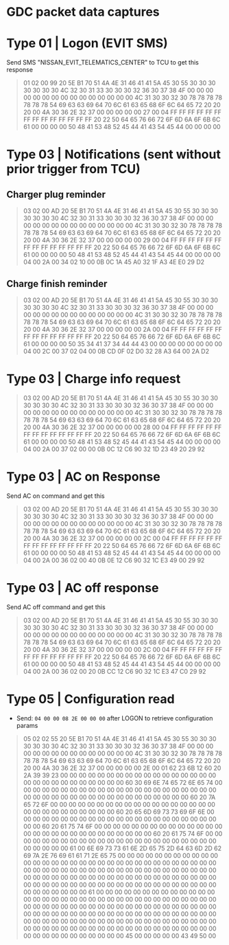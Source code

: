 # GDC packet data captures


# Type 01 | Logon (EVIT SMS)

Send SMS "NISSAN_EVIT_TELEMATICS_CENTER" to TCU to get this response

> 01 02 00 99 20 5E B1 70 51 4A 4E 31 46 41 41 5A 45 30 55 30 30 30 30 30 30 30 4C 32 30 31 33 30 30 30 32 36 30 37 38 4F 00 00 00 00 00 00 00 00 00 00 00 00 00 00 00 4C 31 30 30 32 30 78 78 78 78 78 78 78 54 69 63 63 69 64 70 6C 61 63 65 68 6F 6C 64 65 72 20 20 20 00 4A 30 36 2E 32 37 00 00 00 00 00 27 00 04 FF FF FF FF FF FF FF FF FF FF FF FF FF FF 20 22 50 64 65 76 66 72 6F 6D 6A 6F 6B 6C 61 00 00 00 00 50 48 41 53 48 52 45 44 41 43 54 45 44 00 00 00 00

# Type 03 | Notifications (sent without prior trigger from TCU)

## Charger plug reminder

> 03 02 00 AD 20 5E B1 70 51 4A 4E 31 46 41 41 5A 45 30 55 30 30 30 30 30 30 30 4C 32 30 31 33 30 30 30 32 36 30 37 38 4F 00 00 00 00 00 00 00 00 00 00 00 00 00 00 00 4C 31 30 30 32 30 78 78 78 78 78 78 78 54 69 63 63 69 64 70 6C 61 63 65 68 6F 6C 64 65 72 20 20 20 00 4A 30 36 2E 32 37 00 00 00 00 00 29 00 04 FF FF FF FF FF FF FF FF FF FF FF FF FF FF 20 22 50 64 65 76 66 72 6F 6D 6A 6F 6B 6C 61 00 00 00 00 50 48 41 53 48 52 45 44 41 43 54 45 44 00 00 00 00 04 00 2A 00 34 02 10 00 0B 0C 1A 45 A0 32 1F A3 4E E0 29 D2

## Charge finish reminder

> 03 02 00 AD 20 5E B1 70 51 4A 4E 31 46 41 41 5A 45 30 55 30 30 30 30 30 30 30 4C 32 30 31 33 30 30 30 32 36 30 37 38 4F 00 00 00 00 00 00 00 00 00 00 00 00 00 00 00 4C 31 30 30 32 30 78 78 78 78 78 78 78 54 69 63 63 69 64 70 6C 61 63 65 68 6F 6C 64 65 72 20 20 20 00 4A 30 36 2E 32 37 00 00 00 00 00 2A 00 04 FF FF FF FF FF FF FF FF FF FF FF FF FF FF 20 22 50 64 65 76 66 72 6F 6D 6A 6F 6B 6C 61 00 00 00 00 50 35 34 41 37 34 44 44 43 00 00 00 00 00 00 00 00 04 00 2C 00 37 02 04 00 0B CD 0F 02 D0 32 28 A3 64 00 2A D2

# Type 03 | Charge info request

> 03 02 00 AD 20 5E B1 70 51 4A 4E 31 46 41 41 5A 45 30 55 30 30 30 30 30 30 30 4C 32 30 31 33 30 30 30 32 36 30 37 38 4F 00 00 00 00 00 00 00 00 00 00 00 00 00 00 00 4C 31 30 30 32 30 78 78 78 78 78 78 78 54 69 63 63 69 64 70 6C 61 63 65 68 6F 6C 64 65 72 20 20 20 00 4A 30 36 2E 32 37 00 00 00 00 00 28 00 04 FF FF FF FF FF FF FF FF FF FF FF FF FF FF 20 22 50 64 65 76 66 72 6F 6D 6A 6F 6B 6C 61 00 00 00 00 50 48 41 53 48 52 45 44 41 43 54 45 44 00 00 00 00 04 00 2A 00 37 02 00 00 0B 0C 12 C6 90 32 1D 23 49 20 29 92

# Type 03 | AC on Response

Send AC on command and get this

> 03 02 00 AD 20 5E B1 70 51 4A 4E 31 46 41 41 5A 45 30 55 30 30 30 30 30 30 30 4C 32 30 31 33 30 30 30 32 36 30 37 38 4F 00 00 00 00 00 00 00 00 00 00 00 00 00 00 00 4C 31 30 30 32 30 78 78 78 78 78 78 78 54 69 63 63 69 64 70 6C 61 63 65 68 6F 6C 64 65 72 20 20 20 00 4A 30 36 2E 32 37 00 00 00 00 00 2C 00 04 FF FF FF FF FF FF FF FF FF FF FF FF FF FF 20 22 50 64 65 76 66 72 6F 6D 6A 6F 6B 6C 61 00 00 00 00 50 48 41 53 48 52 45 44 41 43 54 45 44 00 00 00 00 04 00 2A 00 36 02 00 40 0B 0E 12 C6 90 32 1C E3 49 00 29 92

# Type 03 | AC off response

Send AC off command and get this

> 03 02 00 AD 20 5E B1 70 51 4A 4E 31 46 41 41 5A 45 30 55 30 30 30 30 30 30 30 4C 32 30 31 33 30 30 30 32 36 30 37 38 4F 00 00 00 00 00 00 00 00 00 00 00 00 00 00 00 4C 31 30 30 32 30 78 78 78 78 78 78 78 54 69 63 63 69 64 70 6C 61 63 65 68 6F 6C 64 65 72 20 20 20 00 4A 30 36 2E 32 37 00 00 00 00 00 2C 00 04 FF FF FF FF FF FF FF FF FF FF FF FF FF FF 20 22 50 64 65 76 66 72 6F 6D 6A 6F 6B 6C 61 00 00 00 00 50 48 41 53 48 52 45 44 41 43 54 45 44 00 00 00 00 04 00 2A 00 36 02 00 20 0B CC 12 C6 90 32 1C E3 47 C0 29 92

# Type 05 | Configuration read

- Send: `04 00 00 08 2E 00 00 00` after LOGON to retrieve configuration params

> 05 02 02 55 20 5E B1 70 51 4A 4E 31 46 41 41 5A 45 30 55 30 30 30 30 30 30 30 4C 32 30 31 33 30 30 30 32 36 30 37 38 4F 00 00 00 00 00 00 00 00 00 00 00 00 00 00 00 4C 31 30 30 32 30 78 78 78 78 78 78 78 54 69 63 63 69 64 70 6C 61 63 65 68 6F 6C 64 65 72 20 20 20 00 4A 30 36 2E 32 37 00 00 00 00 00 2E 00 01 62 23 6B 12 60 20 2A 39 39 23 00 00 00 00 00 00 00 00 00 00 00 00 00 00 00 00 00 00 00 00 00 00 00 00 00 00 00 00 60 30 69 6E 74 65 72 6E 65 74 00 00 00 00 00 00 00 00 00 00 00 00 00 00 00 00 00 00 00 00 00 00 00 00 00 00 00 00 00 00 00 00 00 00 00 00 00 00 00 00 60 20 7A 65 72 6F 00 00 00 00 00 00 00 00 00 00 00 00 00 00 00 00 00 00 00 00 00 00 00 00 00 00 00 00 60 20 65 6D 69 73 73 69 6F 6E 00 00 00 00 00 00 00 00 00 00 00 00 00 00 00 00 00 00 00 00 00 00 00 00 60 20 61 75 74 6F 00 00 00 00 00 00 00 00 00 00 00 00 00 00 00 00 00 00 00 00 00 00 00 00 00 00 00 00 60 20 61 75 74 6F 00 00 00 00 00 00 00 00 00 00 00 00 00 00 00 00 00 00 00 00 00 00 00 00 00 00 00 00 61 00 6E 69 73 73 61 6E 2D 65 75 2D 64 63 6D 2D 62 69 7A 2E 76 69 61 61 71 2E 65 75 00 00 00 00 00 00 00 00 00 00 00 00 00 00 00 00 00 00 00 00 00 00 00 00 00 00 00 00 00 00 00 00 00 00 00 00 00 00 00 00 00 00 00 00 00 00 00 00 00 00 00 00 00 00 00 00 00 00 00 00 00 00 00 00 00 00 00 00 00 00 00 00 00 00 00 00 00 00 00 00 00 00 00 00 00 00 00 00 00 00 00 00 00 00 00 00 00 00 00 00 00 00 61 00 00 00 00 00 00 00 00 00 00 00 00 00 00 00 00 00 00 00 00 00 00 00 00 00 00 00 00 00 00 00 00 00 00 00 00 00 00 00 00 00 00 00 00 00 00 00 00 00 00 00 00 00 00 00 00 00 00 00 00 00 00 00 00 00 00 00 00 00 00 00 00 00 00 00 00 00 00 00 00 00 00 00 00 00 00 00 00 00 00 00 00 00 00 00 00 00 00 00 00 00 00 00 00 00 00 00 00 00 00 00 00 00 00 00 00 00 00 00 00 00 00 00 00 00 00 00 00 00 45 00 00 00 00 00 43 49 50 00
